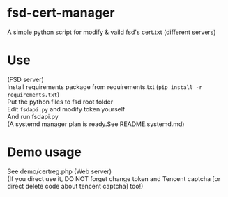 # fsd-cert-manager

A simple python script for modify & vaild fsd's cert.txt (different servers)  

# Use
(FSD server)  
Install requirements package from requirements.txt (`pip install -r requirements.txt`)  
Put the python files to fsd root folder  
Edit `fsdapi.py` and modify token yourself  
And run fsdapi.py  
(A systemd manager plan is ready.See README.systemd.md)  

# Demo usage
See demo/certreg.php (Web server)  
(If you direct use it, DO NOT forget change token and Tencent captcha [or direct delete code about tencent captcha] too!)  
